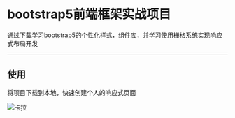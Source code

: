 # bootstrap5前端框架实战项目

通过下载学习bootstrap5的个性化样式，组件库，并学习使用栅格系统实现响应式布局开发

---

## 使用

将项目下载到本地，快速创建个人的响应式页面

![卡拉](相对路径/图片名.png)
